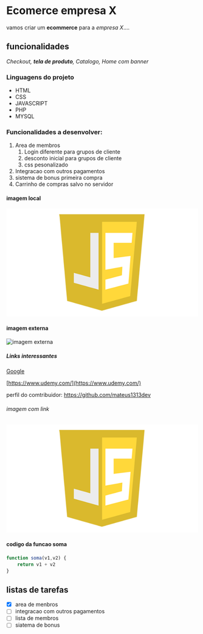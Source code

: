 # Ecomerce empresa X

vamos criar um **ecommerce** para a *empresa X*....

## funcionalidades

_Checkout, **tela de produto**, Catalogo, Home com banner_     

### Linguagens do projeto

* HTML
* CSS 
* JAVASCRIPT
* PHP
* MYSQL

### Funcionalidades a desenvolver:

1. Area de membros
    1. Login diferente para grupos de cliente
    2. desconto inicial para grupos de cliente
    3. css pesonalizado
2. Integracao com outros pagamentos
3. sistema de bonus primeira compra
4. Carrinho de compras salvo no servidor

#### imagem local

![logo javascript](javascript-logo-transparent-logo-javascript-images-3.png)

#### imagem externa 

![imagem externa](https://logospng.org/download/php/logo-php-1024.png)

##### Links interessantes

[Google](https://www.google.com)

[https://www.udemy.com/](https://www.udemy.com/)

perfil do comtribuidor: https://github.com/mateus1313dev

###### imagem com link

[![logo javascript](javascript-logo-transparent-logo-javascript-images-3.png)](https://github.com/mateus1313dev)

#### codigo da funcao soma

```javascript
function soma(v1,v2) {
    return v1 + v2
}
```

## listas de tarefas


- [x] area de menbros
- [ ] integracao com outros pagamentos
- [ ] lista de membros
- [ ] siatema de bonus